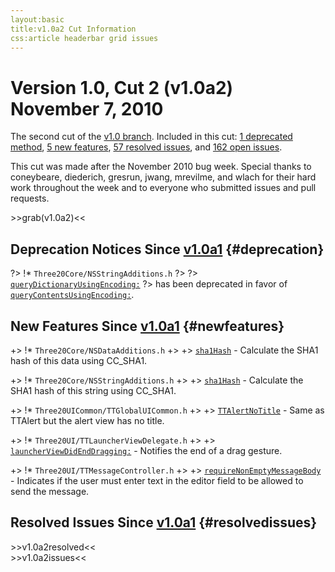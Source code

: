 ```yaml
---
layout:basic
title:v1.0a2 Cut Information
css:article headerbar grid issues
---
```


<div id="content">
<div class="fixed-width" markdown="1">

Version 1.0, Cut 2 (v1.0a2) November 7, 2010
===========================

The second cut of the [v1.0 branch](/roadmap/v1.0). Included in this cut:
[1 deprecated method](#deprecation), [5 new features](#newfeatures),
[57 resolved issues](#resolvedissues), and [162 open issues](#openissues).

This cut was made after the November 2010 bug week. Special thanks to coneybeare, diederich,
gresrun, jwang, mrevilme, and wlach for their hard work throughout the week and to everyone who
submitted issues and pull requests.

<div>
>>grab(v1.0a2)<<
</div>

Deprecation Notices Since [v1.0a1](/roadmap/v1.0a1) {#deprecation}
--------------------------------

?> !* `Three20Core/NSStringAdditions.h`
?> 
?> <a href="https://github.com/facebook/three20/blob/v1.0a2/src/Three20Core/Headers/NSStringAdditions.h#L36">`queryDictionaryUsingEncoding:`</a>
?> has been deprecated in favor of <a href="https://github.com/facebook/three20/blob/v1.0a2/src/Three20Core/Headers/NSStringAdditions.h#L43">`queryContentsUsingEncoding:`</a>.

New Features Since [v1.0a1](/roadmap/v1.0a1) {#newfeatures}
-------------------------

+> !* `Three20Core/NSDataAdditions.h`
+> 
+> <a href="https://github.com/facebook/three20/blob/v1.0a2/src/Three20Core/Headers/NSDataAdditions.h#L28">`sha1Hash`</a> - Calculate the SHA1 hash of this data using CC_SHA1.

+> !* `Three20Core/NSStringAdditions.h`
+> 
+> <a href="https://github.com/facebook/three20/blob/v1.0a2/src/Three20Core/Headers/NSStringAdditions.h#L99">`sha1Hash`</a> - Calculate the SHA1 hash of this string using CC_SHA1.

+> !* `Three20UICommon/TTGlobalUICommon.h`
+> 
+> <a href="https://github.com/facebook/three20/blob/v1.0a2/src/Three20UICommon/Headers/TTGlobalUICommon.h#L90">`TTAlertNoTitle`</a> - Same as TTAlert but the alert view has no title.

+> !* `Three20UI/TTLauncherViewDelegate.h`
+> 
+> <a href="https://github.com/facebook/three20/blob/v1.0a2/src/Three20UI/Headers/TTLauncherViewDelegate.h#L34">`launcherViewDidEndDragging:`</a> - Notifies the end of a drag gesture.

+> !* `Three20UI/TTMessageController.h`
+> 
+> <a href="https://github.com/facebook/three20/blob/v1.0a2/src/Three20UI/Headers/TTMessageController.h#L103">`requireNonEmptyMessageBody`</a> - Indicates if the user must enter text in the editor field to be allowed to send the message.

Resolved Issues Since [v1.0a1](/roadmap/v1.0a1) {#resolvedissues}
----------------------------

<div>
>>v1.0a2resolved<<
</div>

<div>
>>v1.0a2issues<<
</div>

</div> <!-- .fixed-width -->
</div> <!-- #content -->
